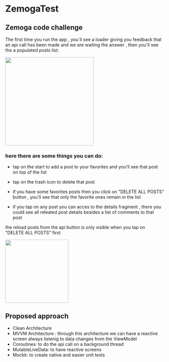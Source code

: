 # ZemogaTest
## Zemoga code challenge

The first time you run the app , you´ll see a loader giving you feedback that an api call has been made and we are waiting the answer , then you'll see the a populated posts list: 

<img src="https://user-images.githubusercontent.com/23562934/230835764-d053c501-ab2b-42c5-b941-0bc3516f5b8a.jpg" width="280">

### here there are some things you can do:

* tap on the start to add a post to your favorites and you'll see that post on top of the list

* tap on the trash icon to delete that post

* if you have some favorites posts then you click on "DELETE ALL POSTS" button , you'll see that only the favorite ones remain in the list

* if you tap on any post you can acces to the details fragment , there you could see all releated post details besides a list of comments to that post

the reload posts from the api button is only visible when you tap on "DELETE ALL POSTS" first

<img src="https://user-images.githubusercontent.com/23562934/230837238-548552c1-8f0e-46ff-98a4-0080f8a8cfc3.jpg" width="200">

## Proposed approach 

* Clean Architecture
* MVVM Architecture : through this architecture we can have a reactive screen always listenig to data changes from the ViewModel
* Coroutines: to do the api call on a background thread
* MutableLiveData: to have reactive screens
* Mockk: to create native and easier unit tests 

